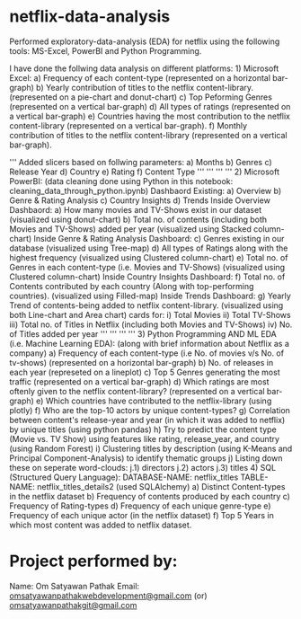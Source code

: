 # netflix-data-analysis
Performed exploratory-data-analysis (EDA) for netflix using the following tools: MS-Excel, PowerBI and Python Programming.




I have done the follwing data analysis on different platforms:
          1) Microsoft Excel:
            a) Frequency of each content-type (represented on a horizontal bar-graph)
            b) Yearly contribution of titles to the netflix content-library. (represented on a pie-chart and donut-chart)
            c) Top Peforming Genres (represented on a vertical bar-graph)
            d) All types of ratings (represented on a vertical bar-graph)
            e) Countries having the most contribution to the netflix content-library (represented on a vertical bar-graph).
            f) Monthly contribution of titles to the netflix content-library (represented on a vertical bar-graph).

'''
            Added slicers based on follwing parameters:
              a) Months
              b) Genres
              c) Release Year
              d) Country
              e) Rating
              f) Content Type
              '''
              '''
              '''
              '''
          2) Microsoft PowerBI:
                              (data cleaning done using Python in this notebook: cleaning_data_through_python.ipynb)
                              Dashbaord Existing:
                                        a) Overview
                                        b) Genre & Rating Analysis
                                        c) Country Insights
                                        d) Trends
                    Inside      Overview Dashbaord:
            a) How many movies and TV-Shows exist in our dataset (visualized using donut-chart)
            b) Total no. of contents (including both Movies and TV-Shows) added per year (visualized using Stacked column-chart)
                    Inside      Genre & Rating Analysis Dashboard:
            c) Genres existing in our database (visualized using Tree-map)
            d) All types of Ratings along with the highest frequency (visualized using Clustered column-chart)
            e) Total no. of Genres in each content-type (i.e. Movies and TV-Shows) (visualized using Clustered column-chart)
                      Inside    Country Insights Dashboard:
            f) Total no. of Contents contributed by each country (Along with top-performing countries). (visualized using Filled-map)
                      Inside    Trends Dashboard:
            g) Yearly Trend of contents-being added to netflix content-library. (visualized using both Line-chart and Area chart)
                      cards for: 
                      i) Total Movies
                      ii) Total TV-Shows
                      iii) Total no. of Titles in Netflix (including both Movies and TV-Shows)
                      iv) No. of Titles added per year
            '''
            '''
            '''
            '''
          3) Python Programming    AND            ML EDA (i.e. Machine Learning EDA):
                    (along with brief information about Netflix as a company)
            a) Frequency of each content-type (i.e No. of movies v/s No. of tv-shows) (represented on a horizontal bar-graph)
            b) No. of releases in each year (represeted on a lineplot)
            c) Top 5 Genres generating the most traffic (represented on a vertical bar-graph)
            d) Which ratings are most oftenly given to the netflix content-library? (represented on a vertical bar-graph)
            e) Which countries have contributed to the netflix-library (using plotly)
            f) Who are the top-10 actors by unique content-types?
            g) Correlation between content's release-year and year (in which it was added to netflix) by unique titles (using python pandas)
            h) Try to predict the content type (Movie vs. TV Show) using features like rating, release_year, and country (using Random Forest)
            i) Clustering titles by description (using K-Means and Principal Component-Analysis) to identify thematic groups
            j) Listing down these on seperate word-clouds:
              j.1) directors
              j.2) actors
              j.3) titles
          4) SQL (Structured Query Language):
                    DATABASE-NAME: netflix_titles
                    TABLE-NAME: netflix_titles_details2
                    (used SQLAlchemy)
             a) Distinct Content-types in the netflix dataset
             b) Frequency of contents produced by each country
             c) Frequency of Rating-types
             d) Frequency of each unique genre-type
             e) Frequency of each unique actor (in the netflix dataset)
             f) Top 5 Years in which most content was added to netflix dataset.







# Project performed by:
  Name: Om Satyawan Pathak
  Email: omsatyawanpathakwebdevelopment@gmail.com  (or) omsatyawanpathakgit@gmail.com
